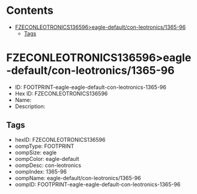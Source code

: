 



Contents
========

* [FZECONLEOTRONICS136596>eagle-default/con-leotronics/1365-96](#fzeconleotronics136596eagle-defaultcon-leotronics1365-96)
	* [Tags](#tags)

# FZECONLEOTRONICS136596>eagle-default/con-leotronics/1365-96

- ID: FOOTPRINT-eagle-eagle-default-con-leotronics-1365-96
- Hex ID: FZECONLEOTRONICS136596
- Name: 
- Description: 

## Tags

- hexID: FZECONLEOTRONICS136596
- oompType: FOOTPRINT
- oompSize: eagle
- oompColor: eagle-default
- oompDesc: con-leotronics
- oompIndex: 1365-96
- oompName: eagle-default/con-leotronics/1365-96
- oompID: FOOTPRINT-eagle-eagle-default-con-leotronics-1365-96
